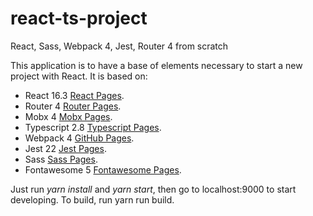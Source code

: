 # react-ts-project
React, Sass, Webpack 4, Jest, Router 4 from scratch

This application is to have a base of elements necessary to start a new project with React. It is based on:
- React 16.3 [React Pages](https://reactjs.org/).
- Router 4 [Router Pages](https://reacttraining.com/react-router/).
- Mobx 4 [Mobx Pages](https://mobx.js.org/).
- Typescript 2.8 [Typescript Pages](https://www.typescriptlang.org/).
- Webpack 4 [GitHub Pages](https://webpack.js.org).
- Jest 22 [Jest Pages](https://facebook.github.io/jest/).
- Sass [Sass Pages](https://sass-lang.com/).
- Fontawesome 5 [Fontawesome Pages](https://fontawesome.com/).


Just run *yarn install* and *yarn start*, then go to localhost:9000 to start developing. To build, run yarn run build.
